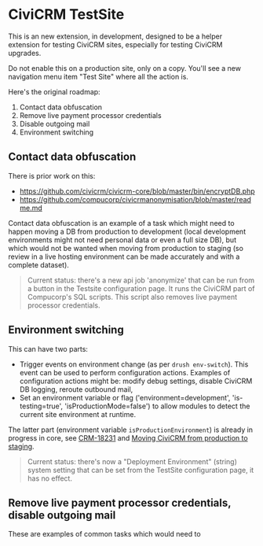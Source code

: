 # CiviCRM TestSite

This is an new extension, in development, designed to be a helper extension for testing CiviCRM sites, especially for testing CiviCRM upgrades.

Do not enable this on a production site, only on a copy. You'll see a new navigation menu item "Test Site" where all the action is.

Here's the original roadmap:

1. Contact data obfuscation
2. Remove live payment processor credentials
3. Disable outgoing mail
4. Environment switching

## Contact data obfuscation

There is prior work on this:

* https://github.com/civicrm/civicrm-core/blob/master/bin/encryptDB.php
* https://github.com/compucorp/civicrmanonymisation/blob/master/readme.md

Contact data obfuscation is an example of a task which might need to happen moving a DB from production to development (local development environments might not need personal data or even a full size DB), but which would not be wanted when moving from production to staging (so review in a live hosting environment can be made accurately and with a complete dataset).

> Current status: there's a new api job 'anonymize' that can be run from a button in the Testsite configuration page. It runs the CiviCRM part of Compucorp's SQL scripts. This script also removes live payment processor credentials.

## Environment switching

This can have two parts:

* Trigger events on environment change (as per `drush env-switch`). This event can be used to perform configuration actions. Examples of configuration actions might be: modify debug settings, disable CiviCRM DB logging, reroute outbound mail,
* Set an environment variable or flag ('environment=development', 'is-testing=true', 'isProductionMode=false') to allow modules to detect the current site environment at runtime.

The latter part (environment variable `isProductionEnvironment`) is already in progress in core, see [CRM-18231](https://issues.civicrm.org/jira/browse/CRM-18231) and 
[Moving CiviCRM from production to staging](https://wiki.civicrm.org/confluence/display/CRMDOC/Moving+CiviCRM+instance+from+production+to+staging).

> Current status: there's now a "Deployment Environment" (string) system setting that can be set from the TestSite configuration page, it has no effect.


## Remove live payment processor credentials, disable outgoing mail

These are examples of common tasks which would need to 

